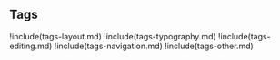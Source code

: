<!-- markdownlint-disable MD041 -->
## Tags

!include(tags-layout.md)
!include(tags-typography.md)
!include(tags-editing.md)
!include(tags-navigation.md)
!include(tags-other.md)
